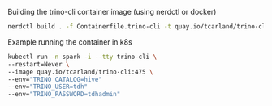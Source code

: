 
Building the trino-cli container image (using nerdctl or docker)
```sh
nerdctl build . -f Containerfile.trino-cli -t quay.io/tcarland/trino-cli:475
```

Example running the container in k8s
```sh
kubectl run -n spark -i --tty trino-cli \
--restart=Never \
--image quay.io/tcarland/trino-cli:475 \
--env="TRINO_CATALOG=hive"
--env="TRINO_USER=tdh"
--env="TRINO_PASSWORD=tdhadmin"
```

